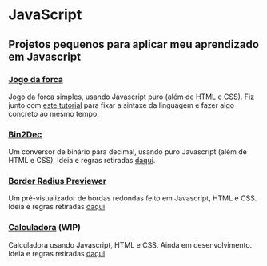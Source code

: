 # JavaScript

## Projetos pequenos para aplicar meu aprendizado em Javascript

<!-- ### [Timer](https://github.com/MarianaFurriel/Javascript/blob/master/projetos/timer.js)
Um timer simpĺes usando callback, feito para rodar no console. -->

### [Jogo da forca](https://github.com/MarianaFurriel/Javascript/tree/master/projetos/Jogo%20da%20Forca)
Jogo da forca simples, usando Javascript puro (além de HTML e CSS). Fiz junto com [este tutorial](https://www.youtube.com/watch?v=dgvyE1sJS3Y) para fixar a sintaxe da linguagem e fazer algo concreto ao mesmo tempo.

### [Bin2Dec](https://github.com/MarianaFurriel/Javascript/tree/master/projetos/bin2dec)
Um conversor de binário para decimal, usando puro Javascript (além de HTML e CSS). Ideia e regras retiradas [daqui](https://github.com/florinpop17/app-ideas).

### [Border Radius Previewer](https://github.com/MarianaFurriel/Javascript/tree/master/projetos/Border-radius%20Previewer)
Um pré-visualizador de bordas redondas feito em Javascript, HTML e CSS. Ideia e regras retiradas [daqui](https://github.com/florinpop17/app-ideas)

### [Calculadora](https://github.com/MarianaFurriel/Javascript/tree/master/projetos/Border-radius%20Previewer) (WIP)
Calculadora usando Javascript, HTML e CSS. Ainda em desenvolvimento. Ideia e regras retiradas [daqui](https://github.com/florinpop17/app-ideas)





